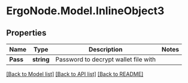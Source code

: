 # ErgoNode.Model.InlineObject3

## Properties

Name | Type | Description | Notes
------------ | ------------- | ------------- | -------------
**Pass** | **string** | Password to decrypt wallet file with | 

[[Back to Model list]](../README.md#documentation-for-models) [[Back to API list]](../README.md#documentation-for-api-endpoints) [[Back to README]](../README.md)

